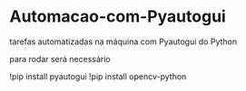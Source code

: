 # Automacao-com-Pyautogui
tarefas automatizadas na máquina com Pyautogui do Python

para rodar será necessário 

!pip install pyautogui
!pip install opencv-python
